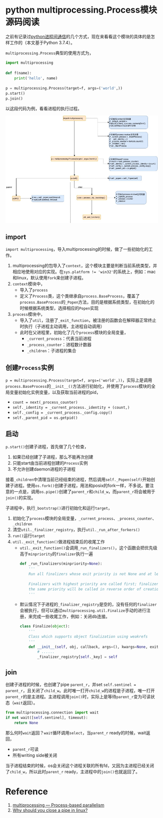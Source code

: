 # python multiprocessing.Process模块源码阅读
之前有记录过[python进程间通信](/2018/2018-07-04-python-multiprocessing-communication)的几个方式，现在来看看这个模块的具体的是怎样工作的（本文基于Python 3.7.4）。

`multiprocessing.Process`典型的使用方式为，
```python
import multiprocessing

def f(name):
    print('hello', name)

p = multiprocessing.Process(target=f, args=('world',))
p.start()
p.join()
```

以这段代码为例，看看进程的执行过程。

![python process](media/15678657109403/python%20process.jpg)

## import
`import multiprocessing`，导入multiprocessing的时候，做了一些初始化的工作。
1. multiprocessing的包导入了`context`，这个模块主要是判断当前系统类型，并相应地使用对应的实现。在`sys.platform != 'win32'`的系统上，例如：mac和linux，默认使用`fork`来创建子进程。
2. `context`模块中，
    * 导入了`process`
    * 定义了`Process`类，这个类继承自`process.BaseProcess`，覆盖了`process.BaseProcess`的`_Popen`方法，目的是根据系统类型，在初始化的时候根据系统类型，选择相应的`Popen`实现
3. `process`模块中，
    * 导入了`util`，注册了`_exit_function`，被注册的函数会在解释器正常终止时执行（子进程主动调用，主进程自动调用）
    * 此时在父进程里，初始化了几个`process`模块的全局变量，
        * `_current_process`：代表当前进程
        * `_process_counter`：进程数计数器
        * `_children`：子进程的集合

## 创建`Process`实例
`p = multiprocessing.Process(target=f, args=('world',))`，实际上是调用`process.BaseProcess`的`__init__()`方法进行初始化，并使用了`process`模块的全局变量初始化实例变量，以及获取当前进程的pid，
* `count = next(_process_counter)`
* `self._identity = _current_process._identity + (count,)`
* `self._config = _current_process._config.copy()`
* `self._parent_pid = os.getpid()`

## 启动
`p.start()`创建子进程，首先做了几个检查，
1. 如果已经创建了子进程，那么不能再次创建
2. 只能start由当前进程创建的`Process`实例
3. 不允许创建daemon进程的子进程

接着`_children`中清理当前已经结束的进程，然后调用`self._Popen(self)`开始创建子进程。使用`os.fork()`创建子进程，用法和posix的fork一样，不多说。要注意的一点是，调用`os.pipe()`创建了`parent_r`和`child_w`，而`parent_r`将会被用于`join()`的实现。

子进程中，执行`_bootstrap()`进行初始化和运行`target`，
1. 初始化了`process`模块的全局变量，`_current_process`、`_process_counter`、`_children`
2. 清空`util._finalizer_registry`，执行`util._run_after_forkers()`
3. `run()`运行`target`
4. `util._exit_function()`做进程结束后的收尾工作
    * `util._exit_function()`会调用`_run_finalizers()`，这个函数会把优先级高于`minpriority`的`finalizer`执行一遍
        ```python
        def _run_finalizers(minpriority=None):
            '''
            Run all finalizers whose exit priority is not None and at least minpriority
        
            Finalizers with highest priority are called first; finalizers with
            the same priority will be called in reverse order of creation.
            '''
        ```
    * 默认情况下子进程的`_finalizer_registry`是空的，没有任何的`finalizer`会被执行，但可以通过`multiprocessing.util.Finalize`手动的进行注册，来完成一些收尾工作，例如：关闭db连接。
        ```python
        class Finalize(object):
            '''
            Class which supports object finalization using weakrefs
            '''
            def __init__(self, obj, callback, args=(), kwargs=None, exitpriority=None):
                # ......
                _finalizer_registry[self._key] = self
        ```

## join
创建子进程的时候，也创建了pipe `parent_r`，并set `self.sentinel = parent_r`，且关闭了`child_w`。此时唯一打开`child_w`的进程是子进程，唯一打开`parent_r`的是主进程。主进程调用`join()`时，实际上是等待`parent_r`变为可读状态（`wait`返回）。
```python
from multiprocessing.connection import wait
if not wait([self.sentinel], timeout):
    return None
```

那么何时`wait`返回？`wait`循环调用`select`，当`parent_r` ready的时候，wait返回，
* `parent_r`可读
* 所有writing side被关闭

当子进程结束的时候，os会关闭这个进程关联的所有fd，又因为主进程已经关闭了`child_w`，所以此时`parent_r` ready，主进程中的`join()`也就返回了。

# Reference
1. [multiprocessing — Process-based parallelism](https://docs.python.org/3/library/multiprocessing.html)
2. [Why should you close a pipe in linux?](https://stackoverflow.com/questions/19265191/why-should-you-close-a-pipe-in-linux)
